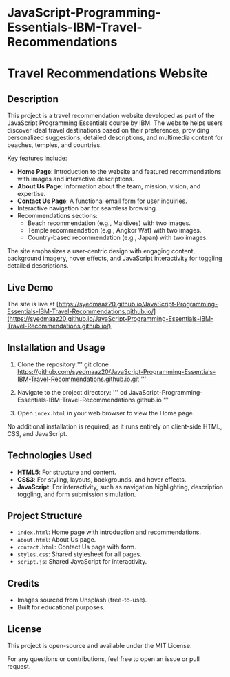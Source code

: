 # JavaScript-Programming-Essentials-IBM-Travel-Recommendations
# Travel Recommendations Website

## Description

This project is a travel recommendation website developed as part of the JavaScript Programming Essentials course by IBM. The website helps users discover ideal travel destinations based on their preferences, providing personalized suggestions, detailed descriptions, and multimedia content for beaches, temples, and countries.

Key features include:
- **Home Page**: Introduction to the website and featured recommendations with images and interactive descriptions.
- **About Us Page**: Information about the team, mission, vision, and expertise.
- **Contact Us Page**: A functional email form for user inquiries.
- Interactive navigation bar for seamless browsing.
- Recommendations sections:
  - Beach recommendation (e.g., Maldives) with two images.
  - Temple recommendation (e.g., Angkor Wat) with two images.
  - Country-based recommendation (e.g., Japan) with two images.

The site emphasizes a user-centric design with engaging content, background imagery, hover effects, and JavaScript interactivity for toggling detailed descriptions.

## Live Demo

The site is live at [https://syedmaaz20.github.io/JavaScript-Programming-Essentials-IBM-Travel-Recommendations.github.io/](https://syedmaaz20.github.io/JavaScript-Programming-Essentials-IBM-Travel-Recommendations.github.io/)

## Installation and Usage

1. Clone the repository:''' git clone https://github.com/syedmaaz20/JavaScript-Programming-Essentials-IBM-Travel-Recommendations.github.io.git '''
 
2. Navigate to the project directory:
''' cd JavaScript-Programming-Essentials-IBM-Travel-Recommendations.github.io '''

3. Open `index.html` in your web browser to view the Home page.

No additional installation is required, as it runs entirely on client-side HTML, CSS, and JavaScript.

## Technologies Used

- **HTML5**: For structure and content.
- **CSS3**: For styling, layouts, backgrounds, and hover effects.
- **JavaScript**: For interactivity, such as navigation highlighting, description toggling, and form submission simulation.

## Project Structure

- `index.html`: Home page with introduction and recommendations.
- `about.html`: About Us page.
- `contact.html`: Contact Us page with form.
- `styles.css`: Shared stylesheet for all pages.
- `script.js`: Shared JavaScript for interactivity.

## Credits

- Images sourced from Unsplash (free-to-use).
- Built for educational purposes.

## License

This project is open-source and available under the MIT License.

For any questions or contributions, feel free to open an issue or pull request.
